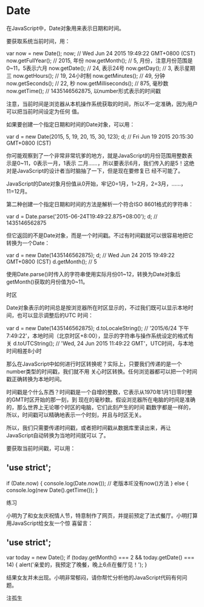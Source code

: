 # Date

在JavaScript中，Date对象用来表示日期和时间。

要获取系统当前时间，用：

var now = new Date();
now; // Wed Jun 24 2015 19:49:22 GMT+0800 (CST)
now.getFullYear(); // 2015, 年份
now.getMonth(); // 5, 月份，注意月份范围是0~11，5表示六月
now.getDate(); // 24, 表示24号
now.getDay(); // 3, 表示星期三
now.getHours(); // 19, 24小时制
now.getMinutes(); // 49, 分钟
now.getSeconds(); // 22, 秒
now.getMilliseconds(); // 875, 毫秒数
now.getTime(); // 1435146562875, 以number形式表示的时间戳

注意，当前时间是浏览器从本机操作系统获取的时间，所以不一定准确，因为用户可以把当前时间设定为任何
值。

如果要创建一个指定日期和时间的Date对象，可以用：

var d = new Date(2015, 5, 19, 20, 15, 30, 123);
d; // Fri Jun 19 2015 20:15:30 GMT+0800 (CST)

你可能观察到了一个非常非常坑爹的地方，就是JavaScript的月份范围用整数表示是0~11，0表示一月，1表示
二月……，所以要表示6月，我们传入的是5！这绝对是JavaScript的设计者当时脑抽了一下，但是现在要修复已
经不可能了。

JavaScript的Date对象月份值从0开始，牢记0=1月，1=2月，2=3月，……，11=12月。

第二种创建一个指定日期和时间的方法是解析一个符合ISO 8601格式的字符串：

var d = Date.parse('2015-06-24T19:49:22.875+08:00');
d; // 1435146562875

但它返回的不是Date对象，而是一个时间戳。不过有时间戳就可以很容易地把它转换为一个Date：

var d = new Date(1435146562875);
d; // Wed Jun 24 2015 19:49:22 GMT+0800 (CST)
d.getMonth(); // 5

使用Date.parse()时传入的字符串使用实际月份01~12，转换为Date对象后getMonth()获取的月份值为0~11。

时区

Date对象表示的时间总是按浏览器所在时区显示的，不过我们既可以显示本地时间，也可以显示调整后的UTC
时间：

var d = new Date(1435146562875);
d.toLocaleString(); // '2015/6/24 下午7:49:22'，本地时间（北京时区+8:00），显示的字符串与操作系统设定的格式有关
d.toUTCString(); // 'Wed, 24 Jun 2015 11:49:22 GMT'，UTC时间，与本地时间相差8小时

那么在JavaScript中如何进行时区转换呢？实际上，只要我们传递的是一个number类型的时间戳，我们就不用
关心时区转换。任何浏览器都可以把一个时间戳正确转换为本地时间。

时间戳是个什么东西？时间戳是一个自增的整数，它表示从1970年1月1日零时整的GMT时区开始的那一刻，到
现在的毫秒数。假设浏览器所在电脑的时间是准确的，那么世界上无论哪个时区的电脑，它们此刻产生的时间
戳数字都是一样的，所以，时间戳可以精确地表示一个时刻，并且与时区无关。

所以，我们只需要传递时间戳，或者把时间戳从数据库里读出来，再让JavaScript自动转换为当地时间就可以
了。

要获取当前时间戳，可以用：

'use strict';
----
if (Date.now) {
    console.log(Date.now()); // 老版本IE没有now()方法
} else {
    console.log(new Date().getTime());
}

练习

小明为了和女友庆祝情人节，特意制作了网页，并提前预定了法式餐厅。小明打算用JavaScript给女友一个惊
喜留言：

'use strict';
----
var today = new Date();
if (today.getMonth() === 2 && today.getDate() === 14) {
    alert('亲爱的，我预定了晚餐，晚上6点在餐厅见！');
}

结果女友并未出现。小明非常郁闷，请你帮忙分析他的JavaScript代码有何问题。

注孤生

